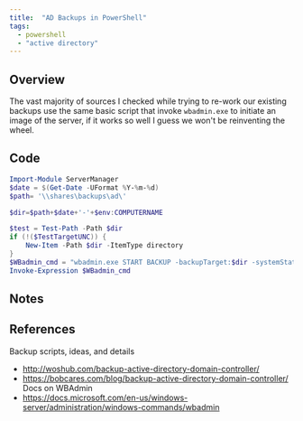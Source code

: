 ```yaml
---
title:  "AD Backups in PowerShell"
tags:
  - powershell
  - "active directory"
---
```

## Overview
The vast majority of sources I checked while trying to re-work our existing backups use the same basic script that invoke `wbadmin.exe` to initiate an image of the server, if it works so well I guess we won't be reinventing the wheel.

## Code
```Powershell
Import-Module ServerManager
$date = $(Get-Date -UFormat %Y-%m-%d)
$path= '\\shares\backups\ad\'

$dir=$path+$date+'-'+$env:COMPUTERNAME

$test = Test-Path -Path $dir
if (!($TestTargetUNC)) {
    New-Item -Path $dir -ItemType directory
}
$WBadmin_cmd = "wbadmin.exe START BACKUP -backupTarget:$dir -systemState -noverify -vssCopy -quiet"
Invoke-Expression $WBadmin_cmd
```

## Notes

## References
Backup scripts, ideas, and details
* http://woshub.com/backup-active-directory-domain-controller/
* https://bobcares.com/blog/backup-active-directory-domain-controller/
Docs on WBAdmin
* https://docs.microsoft.com/en-us/windows-server/administration/windows-commands/wbadmin